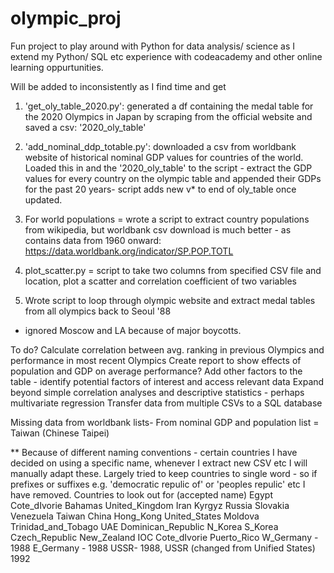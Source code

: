# olympic_proj
Fun project to play around with Python for data analysis/ science as I extend my
Python/ SQL etc experience with codeacademy and other online learning oppurtunities.

Will be added to inconsistently as I find time and get 

1) 'get_oly_table_2020.py': generated a df containing the medal table for the 2020 Olympics in Japan by scraping from the official website and saved a csv: '2020_oly_table'

2) 'add_nominal_ddp_totable.py': downloaded a csv from worldbank website of historical nominal GDP
values for countries of the world. Loaded this in and the '2020_oly_table' to the script - extract the
GDP values for every country on the olympic table and appended their GDPs for the past 20 years- script
adds new v* to end of oly_table once updated.

3) For world populations = wrote a script to extract country populations from wikipedia, 
but worldbank csv download is much better - as contains data from 1960 onward:
https://data.worldbank.org/indicator/SP.POP.TOTL

4) plot_scatter.py = script to take two columns from specified CSV file and location, plot a scatter and
correlation coefficient of two variables

5) Wrote script to loop through olympic website and extract medal tables from all olympics back to Seoul '88
- ignored Moscow and LA because of major boycotts.

To do?
Calculate correlation between avg. ranking in previous Olympics and performance in most recent Olympics
Create report to show effects of population and GDP on average performance?
Add other factors to the table - identify potential factors of interest and access relevant data
Expand beyond simple correlation analyses and descriptive statistics - perhaps multivariate regression
Transfer data from multiple CSVs to a SQL database

Missing data from worldbank lists-
From nominal GDP and population list = Taiwan (Chinese Taipei)

** Because of different naming conventions - certain countries I have decided on using
a specific name, whenever I extract new CSV etc I will manually adapt these.
Largely tried to keep countries to single word - so if prefixes or suffixes e.g.
'democratic repulic of' or 'peoples repulic' etc I have removed.
Countries to look out for (accepted name)
Egypt
Cote_dIvorie
Bahamas
United_Kingdom
Iran
Kyrgyz
Russia
Slovakia
Venezuela
Taiwan
China
Hong_Kong
United_States
Moldova
Trinidad_and_Tobago
UAE
Dominican_Republic
N_Korea
S_Korea
Czech_Republic
New_Zealand
IOC
Cote_dIvorie
Puerto_Rico
W_Germany - 1988
E_Germany - 1988
USSR- 1988, USSR (changed from Unified States) 1992



